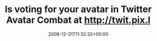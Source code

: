 ---
retweeted: false
source: <a href="http://twitter.com" rel="nofollow">Twitter Web Client</a>
entities:
  hashtags:
  - text: avatarcombat
    indices:
    - '73'
    - '86'
  symbols: []
  user_mentions: []
  urls: []
display_text_range:
- '0'
- '86'
favorite_count: '0'
id_str: '1087799058'
truncated: false
retweet_count: '0'
id: '1087799058'
created_at: Wed Dec 31 11:32:32 +0000 2008
favorited: false
full_text: 'Is voting for your avatar in Twitter Avatar Combat at http://twit.pix.ly
  #avatarcombat'
lang: en
tags:
- avatarcombat
- pesos/twitter
date: '2008-12-31T11:32:32+00:00'
src: https://twitter.com/bascht/status/1087799058
original_url: https://twitter.com/bascht/status/1087799058
type: twitter_tweet
text: 'Is voting for your avatar in Twitter Avatar Combat at http://twit.pix.ly #avatarcombat'
title: Is voting for your avatar in Twitter Avatar Combat at http://twit.pix.l

---